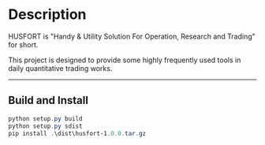 # Description

HUSFORT is "Handy & Utility Solution For Operation, Research and Trading" for short.

This project is designed to provide some highly frequently used tools in daily quantitative trading works.

---

## Build and Install

```powershell
python setup.py build
python setup.py sdist
pip install .\dist\husfort-1.0.0.tar.gz
```